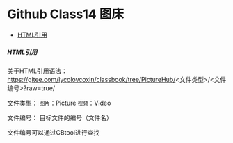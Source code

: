 # Github Class14 图床
- [HTML引用](#HTML引用)


##### HTML引用
关于HTML引用语法：https://gitee.com/lycolovcoxin/classbook/tree/PictureHub/<文件类型>/<文件编号>?raw=true/

文件类型：
`图片`：Picture
`视频`：Video

文件编号：
目标文件的编号（文件名）

文件编号可以通过CBtool进行查找


